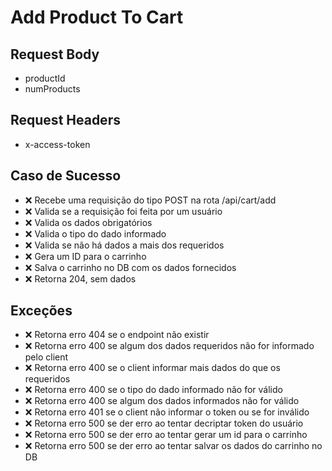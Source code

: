 # Add Product To Cart

## Request Body
* productId
* numProducts

## Request Headers
* x-access-token

## Caso de Sucesso

- ❌ Recebe uma requisição do tipo POST na rota /api/cart/add
- ❌ Valida se a requisição foi feita por um usuário
- ❌ Valida os dados obrigatórios
- ❌ Valida o tipo do dado informado
- ❌ Valida se não há dados a mais dos requeridos
- ❌ Gera um ID para o carrinho
- ❌ Salva o carrinho no DB com os dados fornecidos
- ❌ Retorna 204, sem dados


## Exceções

- ❌ Retorna erro 404 se o endpoint não existir
- ❌ Retorna erro 400 se algum dos dados requeridos não for informado pelo client
- ❌ Retorna erro 400 se o client informar mais dados do que os requeridos
- ❌ Retorna erro 400 se o tipo do dado informado não for válido
- ❌ Retorna erro 400 se algum dos dados informados não for válido
- ❌ Retorna erro 401 se o client não informar o token ou se for inválido
- ❌ Retorna erro 500 se der erro ao tentar decriptar token do usuário
- ❌ Retorna erro 500 se der erro ao tentar gerar um id para o carrinho
- ❌ Retorna erro 500 se der erro ao tentar salvar os dados do carrinho no DB



